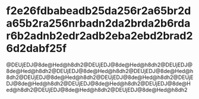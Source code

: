 # f2e26fdbabeadb25da256r2a65br2da65b2ra256nrbadn2da2brda2b6rdar6b2adnb2edr2adb2eba2ebd2brad26d2dabf25f
@DEUjEDJ@8de@Hed@h8dh2@DEUjEDJ@8de@Hed@h8dh2@DEUjEDJ@8de@Hed@h8dh2@DEUjEDJ@8de@Hed@h8dh2@DEUjEDJ@8de@Hed@h8dh2@DEUjEDJ@8de@Hed@h8dh2@DEUjEDJ@8de@Hed@h8dh2@DEUjEDJ@8de@Hed@h8dh2@DEUjEDJ@8de@Hed@h8dh2@DEUjEDJ@8de@Hed@h8dh2@DEUjEDJ@8de@Hed@h8dh2@DEUjEDJ@8de@Hed@h8dh2
